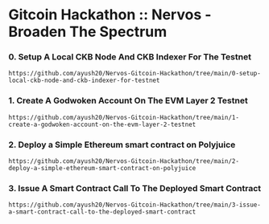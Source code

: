 # Gitcoin Hackathon :: Nervos - Broaden The Spectrum

### 0. Setup A Local CKB Node And CKB Indexer For The Testnet

```
https://github.com/ayush20/Nervos-Gitcoin-Hackathon/tree/main/0-setup-local-ckb-node-and-ckb-indexer-for-testnet
```

### 1. Create A Godwoken Account On The EVM Layer 2 Testnet

```
https://github.com/ayush20/Nervos-Gitcoin-Hackathon/tree/main/1-create-a-godwoken-account-on-the-evm-layer-2-testnet
```

### 2. Deploy a Simple Ethereum smart contract on Polyjuice 
```
https://github.com/ayush20/Nervos-Gitcoin-Hackathon/tree/main/2-deploy-a-simple-ethereum-smart-contract-on-polyjuice
```

### 3. Issue A Smart Contract Call To The Deployed Smart Contract

```
https://github.com/ayush20/Nervos-Gitcoin-Hackathon/tree/main/3-issue-a-smart-contract-call-to-the-deployed-smart-contract
```
